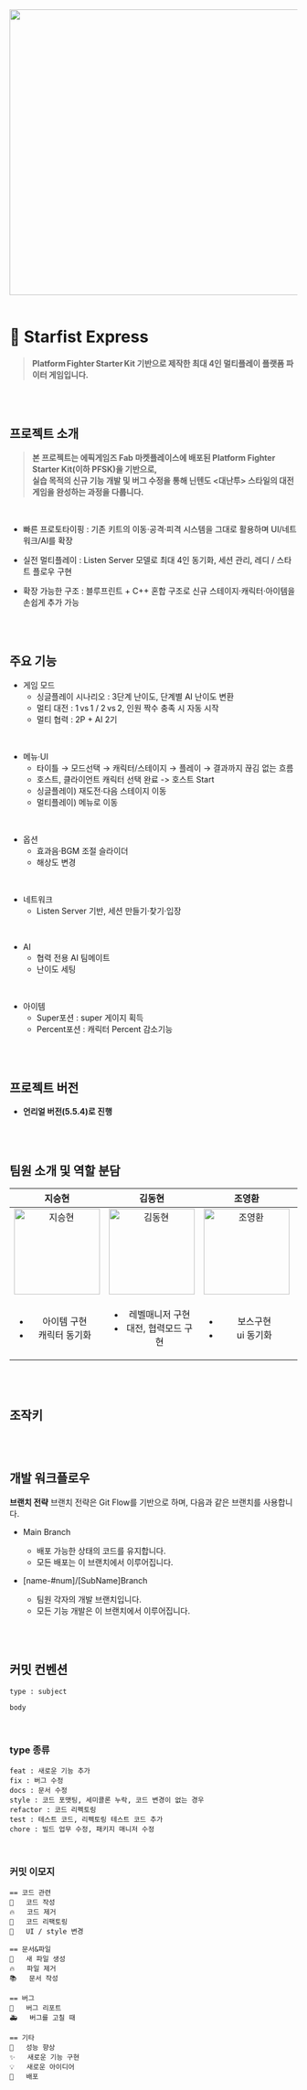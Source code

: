 <img src="https://github.com/user-attachments/assets/ee1def6f-1d64-4c1f-9f5d-0fcbee4c9dd0" width="1000" height="500"/>

<br/>
<br/>

# 🥊 Starfist Express
> **Platform Fighter Starter Kit 기반으로 제작한 최대 4인 멀티플레이 플랫폼 파이터 게임입니다.**

<br/>
<br/>

## 프로젝트 소개
> **본 프로젝트는 에픽게임즈 Fab 마켓플레이스에 배포된 Platform Fighter Starter Kit(이하 PFSK)을 기반으로,**  
> **실습 목적의 신규 기능 개발 및 버그 수정을 통해 닌텐도 <대난투> 스타일의 대전 게임을 완성하는 과정을 다룹니다.**

<br>

- 빠른 프로토타이핑 : 기존 키트의 이동·공격·피격 시스템을 그대로 활용하며 UI/네트워크/AI를 확장  

- 실전 멀티플레이 : Listen Server 모델로 최대 4인 동기화, 세션 관리, 레디 / 스타트 플로우 구현  

- 확장 가능한 구조 : 블루프린트 + C++ 혼합 구조로 신규 스테이지·캐릭터·아이템을 손쉽게 추가 가능

<br/>
<br/>

## 주요 기능 
- 게임 모드
  - 싱글플레이 시나리오 : 3단계 난이도, 단계별 AI 난이도 변환
  - 멀티 대전 : 1 vs 1 / 2 vs 2, 인원 짝수 충족 시 자동 시작
  - 멀티 협력 : 2P + AI 2기

<br/>

- 메뉴·UI
  - 타이틀 → 모드선택 → 캐릭터/스테이지 → 플레이 → 결과까지 끊김 없는 흐름
  - 호스트, 클라이언트 캐릭터 선택 완료 -> 호스트 Start
  - 싱글플레이) 재도전·다음 스테이지 이동
  - 멀티플레이) 메뉴로 이동

<br/>

- 옵션
  - 효과음·BGM 조절 슬라이더
  - 해상도 변경

<br/>

- 네트워크
  - Listen Server 기반, 세션 만들기·찾기·입장

<br/>

- AI
  - 협력 전용 AI 팀메이트
  - 난이도 세팅

<br/>

- 아이템
  - Super포션 : super 게이지 획득
  - Percent포션 : 캐릭터 Percent 감소기능

<br/>
<br/>

## 프로젝트 버전
- **언리얼 버전(5.5.4)로 진행**  

<br/>
<br/>

## 팀원 소개 및 역할 분담

| 지승현 | 김동현 | 조영환 | 송현우 | 양준모 |
|:------:|:------:|:------:|:------:|:------:|
| <img src="https://github.com/user-attachments/assets/41ef5d05-ce9c-46f2-8d64-73e3f21ed454" alt="지승현" width="150"> | <img src="https://github.com/user-attachments/assets/b228858e-eb02-4ee2-b005-c958cf1d1b7f" alt="김동현" width="150"> | <img src="https://github.com/user-attachments/assets/3ea47449-ec9d-4f95-9b98-2122886ee6ab" alt="조영환" width="150"> | <img src="https://github.com/user-attachments/assets/cc6dd589-12f9-4b34-a3cb-4ff3a8b26feb" alt="송현우" width="150"> | <img src="https://github.com/user-attachments/assets/a6f4a94b-4cf6-4df5-9275-18fb1aa2d598" alt="양준모" width="150"> |
| <ul><li>아이템 구현</li><li>캐릭터 동기화</li></ul> | <ul><li>레벨매니저 구현</li><li>대전, 협력모드 구현</li></ul> | <ul><li>보스구현</li><li>ui 동기화</li></ul> | <ul><li>AI개선</li><li>캐릭터 입력 개선</li></ul> | <ul><li>옵션기능 구현</li><li>엔딩ui 개선</li></ul> |

<br/>
<br/>

## 조작키

<br/>
<br/>

## 개발 워크플로우
**브랜치 전략**
브랜치 전략은 Git Flow를 기반으로 하며, 다음과 같은 브랜치를 사용합니다.

- Main Branch
  - 배포 가능한 상태의 코드를 유지합니다.
  - 모든 배포는 이 브랜치에서 이루어집니다.
  
- [name-#num]/[SubName]Branch
  - 팀원 각자의 개발 브랜치입니다.
  - 모든 기능 개발은 이 브랜치에서 이루어집니다.

<br/>
<br/>

## 커밋 컨벤션
```
type : subject

body 
```

<br/>

### type 종류
```
feat : 새로운 기능 추가
fix : 버그 수정
docs : 문서 수정
style : 코드 포맷팅, 세미콜론 누락, 코드 변경이 없는 경우
refactor : 코드 리펙토링
test : 테스트 코드, 리펙토링 테스트 코드 추가
chore : 빌드 업무 수정, 패키지 매니저 수정
```

<br/>

### 커밋 이모지
```
== 코드 관련
📝	코드 작성
🔥	코드 제거
🔨	코드 리팩토링
💄	UI / style 변경

== 문서&파일
📰	새 파일 생성
🔥	파일 제거
📚	문서 작성

== 버그
🐛	버그 리포트
🚑	버그를 고칠 때

== 기타
🐎	성능 향상
✨	새로운 기능 구현
💡	새로운 아이디어
🚀	배포
```
